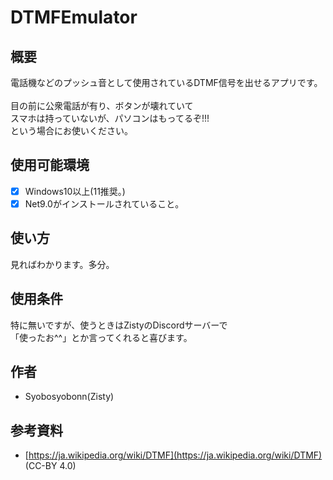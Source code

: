 # DTMFEmulator
## 概要
電話機などのプッシュ音として使用されているDTMF信号を出せるアプリです。<br><br>
目の前に公衆電話が有り、ボタンが壊れていて<br>
スマホは持っていないが、パソコンはもってるぞ!!!<br>
という場合にお使いください。<br>
## 使用可能環境
- [x] Windows10以上(11推奨。)
- [x] Net9.0がインストールされていること。<br>
## 使い方
見ればわかります。多分。<br>
## 使用条件
特に無いですが、使うときはZistyのDiscordサーバーで<br>
「使ったお^^」とか言ってくれると喜びます。<br>
## 作者
- Syobosyobonn(Zisty)<br>
## 参考資料
- [https://ja.wikipedia.org/wiki/DTMF](https://ja.wikipedia.org/wiki/DTMF)<br>
  (CC-BY 4.0)
